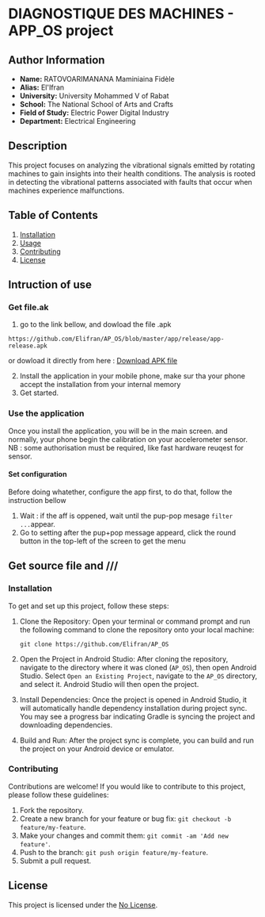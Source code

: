 # DIAGNOSTIQUE DES MACHINES - APP_OS project
## Author Information

- **Name:** RATOVOARIMANANA Maminiaina Fidèle
- **Alias:** El'Ifran
- **University:** University Mohammed V of Rabat
- **School:** The National School of Arts and Crafts
- **Field of Study:** Electric Power Digital Industry
- **Department:** Electrical Engineering

    
## Description

This project focuses on analyzing the vibrational signals emitted by rotating machines to gain insights into their health conditions. 
The analysis is rooted in detecting the vibrational patterns associated with faults that occur when machines experience malfunctions.

## Table of Contents

1. [Installation](#Installation)
2. [Usage](#usage)
3. [Contributing](#contributing)
4. [License](#license)

## Intruction of use
### Get file.ak
1. go to the link bellow, and dowload the file .apk

```
https://github.com/Elifran/AP_OS/blob/master/app/release/app-release.apk
```
or dowload it directly from here : [Download APK file](https://github.com/Elifran/AP_OS/raw/master/app/release/app-release.apk)

2. Install the application in your mobile phone, make sur tha your phone accept the installation from your internal memory
3. Get started.

### Use the application
Once you install the application, you will be in the main screen. and normally, your phone begin the calibration on your accelerometer sensor.
NB : some authorisation must be required, like fast hardware reuqest for sensor.

#### Set configuration
Before doing whatether, configure the app first, to do that, follow the instruction bellow
1. Wait :
   if the aff is oppened, wait until the pup-pop mesage `filter ...`appear.
1. Go to setting
   after the pup+pop message appeard, click the round button in the top-left of the screen to get the menu
   

## Get source file and ///
### Installation

To get and set up this project, follow these steps:

1. Clone the Repository: Open your terminal or command prompt and run the following command to clone the repository onto your local machine:

    ```
    git clone https://github.com/Elifran/AP_OS
    ```
    

2. Open the Project in Android Studio: After cloning the repository, navigate to the directory where it was cloned (`AP_OS`), then open Android Studio. Select `Open an Existing Project`, navigate to the `AP_OS` directory, and select it. Android Studio will then open the project.

3. Install Dependencies: Once the project is opened in Android Studio, it will automatically handle dependency installation during project sync. You may see a progress bar indicating Gradle is syncing the project and downloading dependencies. 

4. Build and Run: After the project sync is complete, you can build and run the project on your Android device or emulator.

### Contributing

Contributions are welcome! If you would like to contribute to this project, please follow these guidelines:

1. Fork the repository.
2. Create a new branch for your feature or bug fix: `git checkout -b feature/my-feature`.
3. Make your changes and commit them: `git commit -am 'Add new feature'`.
4. Push to the branch: `git push origin feature/my-feature`.
5. Submit a pull request.

## License

This project is licensed under the [No License](LICENSE).
